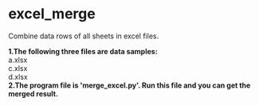 # excel_merge
Combine data rows of all sheets in excel files.

**1.The following three files are data samples:**    
a.xlsx   
c.xlsx   
d.xlsx   
**2.The program file is 'merge_excel.py'. Run this file and you can get the merged result.**

